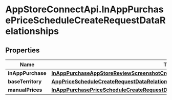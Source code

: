 # AppStoreConnectApi.InAppPurchasePriceScheduleCreateRequestDataRelationships

## Properties

Name | Type | Description | Notes
------------ | ------------- | ------------- | -------------
**inAppPurchase** | [**InAppPurchaseAppStoreReviewScreenshotCreateRequestDataRelationshipsInAppPurchaseV2**](InAppPurchaseAppStoreReviewScreenshotCreateRequestDataRelationshipsInAppPurchaseV2.md) |  | 
**baseTerritory** | [**AppPriceScheduleCreateRequestDataRelationshipsBaseTerritory**](AppPriceScheduleCreateRequestDataRelationshipsBaseTerritory.md) |  | 
**manualPrices** | [**InAppPurchasePriceScheduleCreateRequestDataRelationshipsManualPrices**](InAppPurchasePriceScheduleCreateRequestDataRelationshipsManualPrices.md) |  | 


